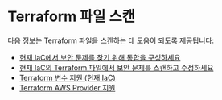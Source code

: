 # Terraform 파일 스캔

다음 정보는 Terraform 파일을 스캔하는 데 도움이 되도록 제공됩니다:

- [현재 IaC에서 보안 문제를 찾기 위해 통합을 구성하세요](configure-your-integration-to-find-security-issues-in-your-terraform-files-current-iac.md)
- [현재 IaC의 Terraform 파일에서 보안 문제를 스캔하고 수정하세요](scan-and-fix-security-issues-in-terraform-files-current-iac.md)
- [Terraform 변수 지원 (현재 IaC)](terraform-variables-support-current-iac.md)
- [Terraform AWS Provider 지원](terraform-aws-provider-support.md)